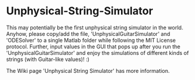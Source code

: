 # Unphysical-String-Simulator
This may potentially be the first unphysical string simulator in the world. Anyhow, please copy/add the file, 'UnphysicalGuitarSimulator' and 'ODESolver' to a single Matlab folder while following the MIT License protocol. Further, input values in the GUI that pops up after you run the 'UnphysicalGuitarSimulator' and enjoy the simulations of different kinds of strings (with Guitar-like values)! :)

The Wiki page 'Unphysical String Simulator' has more information.
